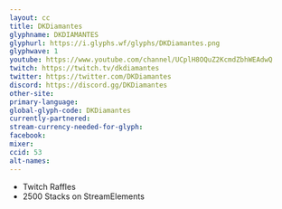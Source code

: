 ```yaml
---
layout: cc
title: DKDiamantes
glyphname: DKDIAMANTES
glyphurl: https://i.glyphs.wf/glyphs/DKDiamantes.png
glyphwave: 1
youtube: https://www.youtube.com/channel/UCplH8OQuZ2KcmdZbhWEAdwQ
twitch: https://twitch.tv/dkdiamantes
twitter: https://twitter.com/DKDiamantes
discord: https://discord.gg/DKDiamantes
other-site: 
primary-language: 
global-glyph-code: DKDiamantes
currently-partnered: 
stream-currency-needed-for-glyph: 
facebook: 
mixer: 
ccid: 53
alt-names: 
---
```

* Twitch Raffles
* 2500 Stacks on StreamElements

